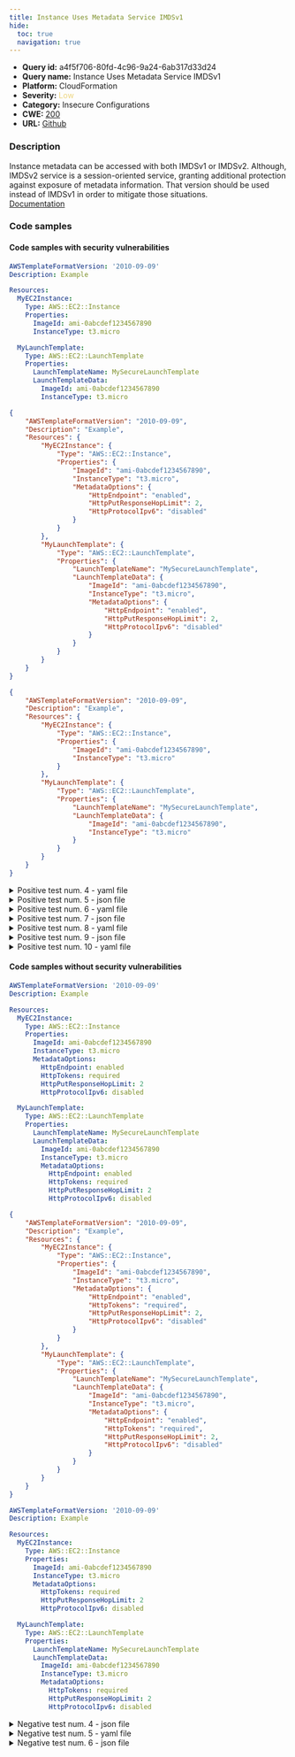 ```yaml
---
title: Instance Uses Metadata Service IMDSv1
hide:
  toc: true
  navigation: true
---
```


<style>
  .highlight .hll {
    background-color: #ff171742;
  }
  .md-content {
    max-width: 1100px;
    margin: 0 auto;
  }
</style>

-   **Query id:** a4f5f706-80fd-4c96-9a24-6ab317d33d24
-   **Query name:** Instance Uses Metadata Service IMDSv1
-   **Platform:** CloudFormation
-   **Severity:** <span style="color:#edd57e">Low</span>
-   **Category:** Insecure Configurations
-   **CWE:** <a href="https://cwe.mitre.org/data/definitions/200.html" onclick="newWindowOpenerSafe(event, 'https://cwe.mitre.org/data/definitions/200.html')">200</a>
-   **URL:** [Github](https://github.com/Checkmarx/kics/tree/master/assets/queries/cloudFormation/aws/instance_uses_metadata_service_IMDSv1)

### Description
Instance metadata can be accessed with both IMDSv1 or IMDSv2. Although, IMDSv2 service is a session-oriented service, granting additional protection against exposure of metadata information. That version should be used instead of IMDSv1 in order to mitigate those situations.<br>
[Documentation](https://docs.aws.amazon.com/AWSCloudFormation/latest/TemplateReference/aws-properties-ec2-instance-metadataoptions.html)

### Code samples
#### Code samples with security vulnerabilities
```yaml title="Positive test num. 1 - yaml file" hl_lines="15 7"
AWSTemplateFormatVersion: '2010-09-09'
Description: Example

Resources:
  MyEC2Instance:
    Type: AWS::EC2::Instance
    Properties:
      ImageId: ami-0abcdef1234567890
      InstanceType: t3.micro

  MyLaunchTemplate:
    Type: AWS::EC2::LaunchTemplate
    Properties:
      LaunchTemplateName: MySecureLaunchTemplate
      LaunchTemplateData:
        ImageId: ami-0abcdef1234567890
        InstanceType: t3.micro

```
```json title="Positive test num. 2 - json file" hl_lines="24 10"
{
    "AWSTemplateFormatVersion": "2010-09-09",
    "Description": "Example",
    "Resources": {
        "MyEC2Instance": {
            "Type": "AWS::EC2::Instance",
            "Properties": {
                "ImageId": "ami-0abcdef1234567890",
                "InstanceType": "t3.micro",
                "MetadataOptions": {
                    "HttpEndpoint": "enabled",
                    "HttpPutResponseHopLimit": 2,
                    "HttpProtocolIpv6": "disabled"
                }
            }
        },
        "MyLaunchTemplate": {
            "Type": "AWS::EC2::LaunchTemplate",
            "Properties": {
                "LaunchTemplateName": "MySecureLaunchTemplate",
                "LaunchTemplateData": {
                    "ImageId": "ami-0abcdef1234567890",
                    "InstanceType": "t3.micro",
                    "MetadataOptions": {
                        "HttpEndpoint": "enabled",
                        "HttpPutResponseHopLimit": 2,
                        "HttpProtocolIpv6": "disabled"
                    }
                }
            }
        }
    }
}
```
```json title="Positive test num. 3 - json file" hl_lines="16 7"
{
    "AWSTemplateFormatVersion": "2010-09-09",
    "Description": "Example",
    "Resources": {
        "MyEC2Instance": {
            "Type": "AWS::EC2::Instance",
            "Properties": {
                "ImageId": "ami-0abcdef1234567890",
                "InstanceType": "t3.micro"
            }
        },
        "MyLaunchTemplate": {
            "Type": "AWS::EC2::LaunchTemplate",
            "Properties": {
                "LaunchTemplateName": "MySecureLaunchTemplate",
                "LaunchTemplateData": {
                    "ImageId": "ami-0abcdef1234567890",
                    "InstanceType": "t3.micro"
                }
            }
        }
    }
}
```
<details><summary>Positive test num. 4 - yaml file</summary>

```yaml hl_lines="11 23"
AWSTemplateFormatVersion: '2010-09-09'
Description: Example

Resources:
  MyEC2Instance:
    Type: AWS::EC2::Instance
    Properties:
      ImageId: ami-0abcdef1234567890
      InstanceType: t3.micro
      MetadataOptions:
        HttpTokens: optional
        HttpPutResponseHopLimit: 2
        HttpProtocolIpv6: disabled

  MyLaunchTemplate:
    Type: AWS::EC2::LaunchTemplate
    Properties:
      LaunchTemplateName: MySecureLaunchTemplate
      LaunchTemplateData:
        ImageId: ami-0abcdef1234567890
        InstanceType: t3.micro
        MetadataOptions:
          HttpTokens: optional
          HttpPutResponseHopLimit: 2
          HttpProtocolIpv6: disabled

```
</details>
<details><summary>Positive test num. 5 - json file</summary>

```json hl_lines="25 11"
{
    "AWSTemplateFormatVersion": "2010-09-09",
    "Description": "Example",
    "Resources": {
        "MyEC2Instance": {
            "Type": "AWS::EC2::Instance",
            "Properties": {
                "ImageId": "ami-0abcdef1234567890",
                "InstanceType": "t3.micro",
                "MetadataOptions": {
                    "HttpTokens": "optional",
                    "HttpPutResponseHopLimit": 2,
                    "HttpProtocolIpv6": "disabled"
                }
            }
        },
        "MyLaunchTemplate": {
            "Type": "AWS::EC2::LaunchTemplate",
            "Properties": {
                "LaunchTemplateName": "MySecureLaunchTemplate",
                "LaunchTemplateData": {
                    "ImageId": "ami-0abcdef1234567890",
                    "InstanceType": "t3.micro",
                    "MetadataOptions": {
                        "HttpTokens": "optional",
                        "HttpPutResponseHopLimit": 2,
                        "HttpProtocolIpv6": "disabled"
                    }
                }
            }
        }
    }
}
```
</details>
<details><summary>Positive test num. 6 - yaml file</summary>

```yaml hl_lines="25 12"
AWSTemplateFormatVersion: '2010-09-09'
Description: Example

Resources:
  MyEC2Instance:
    Type: AWS::EC2::Instance
    Properties:
      ImageId: ami-0abcdef1234567890
      InstanceType: t3.micro
      MetadataOptions:
        HttpEndpoint: enabled
        HttpTokens: optional
        HttpPutResponseHopLimit: 2
        HttpProtocolIpv6: disabled

  MyLaunchTemplate:
    Type: AWS::EC2::LaunchTemplate
    Properties:
      LaunchTemplateName: MySecureLaunchTemplate
      LaunchTemplateData:
        ImageId: ami-0abcdef1234567890
        InstanceType: t3.micro
        MetadataOptions:
          HttpEndpoint: enabled
          HttpTokens: optional
          HttpPutResponseHopLimit: 2
          HttpProtocolIpv6: disabled

```
</details>
<details><summary>Positive test num. 7 - json file</summary>

```json hl_lines="27 12"
{
    "AWSTemplateFormatVersion": "2010-09-09",
    "Description": "Example",
    "Resources": {
        "MyEC2Instance": {
            "Type": "AWS::EC2::Instance",
            "Properties": {
                "ImageId": "ami-0abcdef1234567890",
                "InstanceType": "t3.micro",
                "MetadataOptions": {
                    "HttpEndpoint": "enabled",
                    "HttpTokens": "optional",
                    "HttpPutResponseHopLimit": 2,
                    "HttpProtocolIpv6": "disabled"
                }
            }
        },
        "MyLaunchTemplate": {
            "Type": "AWS::EC2::LaunchTemplate",
            "Properties": {
                "LaunchTemplateName": "MySecureLaunchTemplate",
                "LaunchTemplateData": {
                    "ImageId": "ami-0abcdef1234567890",
                    "InstanceType": "t3.micro",
                    "MetadataOptions": {
                        "HttpEndpoint": "enabled",
                        "HttpTokens": "optional",
                        "HttpPutResponseHopLimit": 2,
                        "HttpProtocolIpv6": "disabled"
                    }
                }
            }
        }
    }
}
```
</details>
<details><summary>Positive test num. 8 - yaml file</summary>

```yaml hl_lines="10 21"
AWSTemplateFormatVersion: '2010-09-09'
Description: Example

Resources:
  MyEC2Instance:
    Type: AWS::EC2::Instance
    Properties:
      ImageId: ami-0abcdef1234567890
      InstanceType: t3.micro
      MetadataOptions:
        HttpPutResponseHopLimit: 2
        HttpProtocolIpv6: disabled

  MyLaunchTemplate:
    Type: AWS::EC2::LaunchTemplate
    Properties:
      LaunchTemplateName: MySecureLaunchTemplate
      LaunchTemplateData:
        ImageId: ami-0abcdef1234567890
        InstanceType: t3.micro
        MetadataOptions:
          HttpPutResponseHopLimit: 2
          HttpProtocolIpv6: disabled

```
</details>
<details><summary>Positive test num. 9 - json file</summary>

```json hl_lines="10 23"
{
    "AWSTemplateFormatVersion": "2010-09-09",
    "Description": "Example",
    "Resources": {
        "MyEC2Instance": {
            "Type": "AWS::EC2::Instance",
            "Properties": {
                "ImageId": "ami-0abcdef1234567890",
                "InstanceType": "t3.micro",
                "MetadataOptions": {
                    "HttpPutResponseHopLimit": 2,
                    "HttpProtocolIpv6": "disabled"
                }
            }
        },
        "MyLaunchTemplate": {
            "Type": "AWS::EC2::LaunchTemplate",
            "Properties": {
                "LaunchTemplateName": "MySecureLaunchTemplate",
                "LaunchTemplateData": {
                    "ImageId": "ami-0abcdef1234567890",
                    "InstanceType": "t3.micro",
                    "MetadataOptions": {
                        "HttpPutResponseHopLimit": 2,
                        "HttpProtocolIpv6": "disabled"
                    }
                }
            }
        }
    }
}
```
</details>
<details><summary>Positive test num. 10 - yaml file</summary>

```yaml hl_lines="10 22"
AWSTemplateFormatVersion: '2010-09-09'
Description: Example

Resources:
  MyEC2Instance:
    Type: AWS::EC2::Instance
    Properties:
      ImageId: ami-0abcdef1234567890
      InstanceType: t3.micro
      MetadataOptions:
        HttpEndpoint: enabled
        HttpPutResponseHopLimit: 2
        HttpProtocolIpv6: disabled

  MyLaunchTemplate:
    Type: AWS::EC2::LaunchTemplate
    Properties:
      LaunchTemplateName: MySecureLaunchTemplate
      LaunchTemplateData:
        ImageId: ami-0abcdef1234567890
        InstanceType: t3.micro
        MetadataOptions:
          HttpEndpoint: enabled
          HttpPutResponseHopLimit: 2
          HttpProtocolIpv6: disabled

```
</details>


#### Code samples without security vulnerabilities
```yaml title="Negative test num. 1 - yaml file"
AWSTemplateFormatVersion: '2010-09-09'
Description: Example

Resources:
  MyEC2Instance:
    Type: AWS::EC2::Instance
    Properties:
      ImageId: ami-0abcdef1234567890
      InstanceType: t3.micro
      MetadataOptions:
        HttpEndpoint: enabled
        HttpTokens: required
        HttpPutResponseHopLimit: 2
        HttpProtocolIpv6: disabled

  MyLaunchTemplate:
    Type: AWS::EC2::LaunchTemplate
    Properties:
      LaunchTemplateName: MySecureLaunchTemplate
      LaunchTemplateData:
        ImageId: ami-0abcdef1234567890
        InstanceType: t3.micro
        MetadataOptions:
          HttpEndpoint: enabled
          HttpTokens: required
          HttpPutResponseHopLimit: 2
          HttpProtocolIpv6: disabled

```
```json title="Negative test num. 2 - json file"
{
    "AWSTemplateFormatVersion": "2010-09-09",
    "Description": "Example",
    "Resources": {
        "MyEC2Instance": {
            "Type": "AWS::EC2::Instance",
            "Properties": {
                "ImageId": "ami-0abcdef1234567890",
                "InstanceType": "t3.micro",
                "MetadataOptions": {
                    "HttpEndpoint": "enabled",
                    "HttpTokens": "required",
                    "HttpPutResponseHopLimit": 2,
                    "HttpProtocolIpv6": "disabled"
                }
            }
        },
        "MyLaunchTemplate": {
            "Type": "AWS::EC2::LaunchTemplate",
            "Properties": {
                "LaunchTemplateName": "MySecureLaunchTemplate",
                "LaunchTemplateData": {
                    "ImageId": "ami-0abcdef1234567890",
                    "InstanceType": "t3.micro",
                    "MetadataOptions": {
                        "HttpEndpoint": "enabled",
                        "HttpTokens": "required",
                        "HttpPutResponseHopLimit": 2,
                        "HttpProtocolIpv6": "disabled"
                    }
                }
            }
        }
    }
}
```
```yaml title="Negative test num. 3 - yaml file"
AWSTemplateFormatVersion: '2010-09-09'
Description: Example

Resources:
  MyEC2Instance:
    Type: AWS::EC2::Instance
    Properties:
      ImageId: ami-0abcdef1234567890
      InstanceType: t3.micro
      MetadataOptions:
        HttpTokens: required
        HttpPutResponseHopLimit: 2
        HttpProtocolIpv6: disabled

  MyLaunchTemplate:
    Type: AWS::EC2::LaunchTemplate
    Properties:
      LaunchTemplateName: MySecureLaunchTemplate
      LaunchTemplateData:
        ImageId: ami-0abcdef1234567890
        InstanceType: t3.micro
        MetadataOptions:
          HttpTokens: required
          HttpPutResponseHopLimit: 2
          HttpProtocolIpv6: disabled

```
<details><summary>Negative test num. 4 - json file</summary>

```json
{
    "AWSTemplateFormatVersion": "2010-09-09",
    "Description": "Example",
    "Resources": {
        "MyEC2Instance": {
            "Type": "AWS::EC2::Instance",
            "Properties": {
                "ImageId": "ami-0abcdef1234567890",
                "InstanceType": "t3.micro",
                "MetadataOptions": {
                    "HttpTokens": "required",
                    "HttpPutResponseHopLimit": 2,
                    "HttpProtocolIpv6": "disabled"
                }
            }
        },
        "MyLaunchTemplate": {
            "Type": "AWS::EC2::LaunchTemplate",
            "Properties": {
                "LaunchTemplateName": "MySecureLaunchTemplate",
                "LaunchTemplateData": {
                    "ImageId": "ami-0abcdef1234567890",
                    "InstanceType": "t3.micro",
                    "MetadataOptions": {
                        "HttpTokens": "required",
                        "HttpPutResponseHopLimit": 2,
                        "HttpProtocolIpv6": "disabled"
                    }
                }
            }
        }
    }
}
```
</details>
<details><summary>Negative test num. 5 - yaml file</summary>

```yaml
AWSTemplateFormatVersion: '2010-09-09'
Description: Example

Resources:
  MyEC2Instance:
    Type: AWS::EC2::Instance
    Properties:
      ImageId: ami-0abcdef1234567890
      InstanceType: t3.micro
      MetadataOptions:
        HttpEndpoint: disabled
        HttpTokens: optional

  MyLaunchTemplate:
    Type: AWS::EC2::LaunchTemplate
    Properties:
      LaunchTemplateName: MySecureLaunchTemplate
      LaunchTemplateData:
        ImageId: ami-0abcdef1234567890
        InstanceType: t3.micro
        MetadataOptions:
          HttpEndpoint: disabled
          HttpTokens: optional

```
</details>
<details><summary>Negative test num. 6 - json file</summary>

```json
{
    "AWSTemplateFormatVersion": "2010-09-09",
    "Description": "Example",
    "Resources": {
        "MyEC2Instance": {
            "Type": "AWS::EC2::Instance",
            "Properties": {
                "ImageId": "ami-0abcdef1234567890",
                "InstanceType": "t3.micro",
                "MetadataOptions": {
                    "HttpEndpoint": "disabled",
                    "HttpTokens": "optional"
                }
            }
        },
        "MyLaunchTemplate": {
            "Type": "AWS::EC2::LaunchTemplate",
            "Properties": {
                "LaunchTemplateName": "MySecureLaunchTemplate",
                "LaunchTemplateData": {
                    "ImageId": "ami-0abcdef1234567890",
                    "InstanceType": "t3.micro",
                    "MetadataOptions": {
                        "HttpEndpoint": "disabled",
                        "HttpTokens": "optional"
                    }
                }
            }
        }
    }
}
```
</details>
